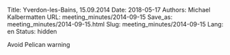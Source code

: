 Title: Yverdon-les-Bains, 15.09.2014
Date: 2018-05-17
Authors: Michael Kalbermatten
URL: meeting_minutes/2014-09-15
Save_as: meeting_minutes/2014-09-15.html
Slug: meeting_minutes/2014-09-15
Lang: en
Status: hidden


Avoid Pelican warning
